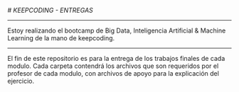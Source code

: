 <em> # KEEPCODING - ENTREGAS </em>
***
Estoy realizando el bootcamp de Big Data, Inteligencia Artificial & Machine Learning de la mano de keepcoding.
***
El fin de este repositorio es para la entrega de los trabajos finales de cada modulo. 
Cada carpeta contendrá los archivos que son requeridos por el profesor de cada modulo, con archivos de apoyo para la explicación del ejercicio.

